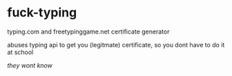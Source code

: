 # fuck-typing
typing.com and freetypinggame.net certificate generator

abuses typing api to get you (legitmate) certificate, so you dont have to do it at school

*they wont know*
